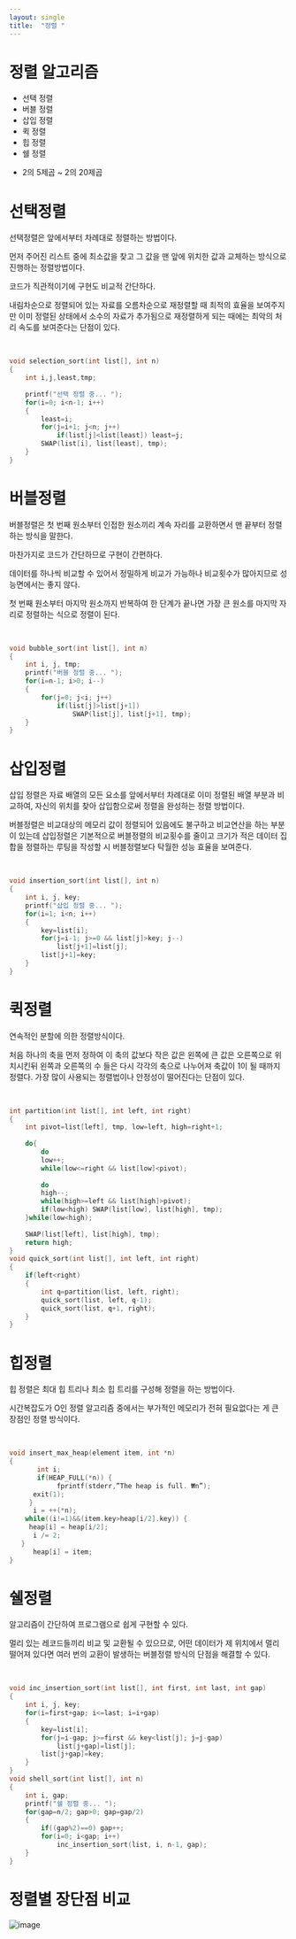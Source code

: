 ```yaml
---
layout: single
title:  "정렬 "
---
```


# 정렬 알고리즘
- 선택 정렬
- 버블 정렬
- 삽입 정렬
- 퀵 정렬
- 힙 정렬
- 쉘 정렬

* 2의 5제곱 ~ 2의 20제곱

# 선택정렬


선택정렬은 앞에서부터 차례대로 정렬하는 방법이다.

먼저 주어진 리스트 중에 최소값을 찾고 그 값을 맨 앞에 위치한 값과 교체하는 방식으로 진행하는 정렬방법이다.  

코드가 직관적이기에 구현도 비교적 간단하다.  

내림차순으로 정렬되어 있는 자료를 오름차순으로 재정렬할 때 최적의 효율을 보여주지만 이미 정렬된 상태에서 소수의 자료가 추가됨으로 재정렬하게 되는 때에는 최악의 처리 속도를 보여준다는 단점이 있다.

<br/>

```c
void selection_sort(int list[], int n)
{
    int i,j,least,tmp;
    
    printf("선택 정렬 중... ");
    for(i=0; i<n-1; i++)
    {
        least=i;
        for(j=i+1; j<n; j++)
            if(list[j]<list[least]) least=j;
        SWAP(list[i], list[least], tmp);
    }
}
```
# 버블정렬

버블정렬은 첫 번째 원소부터 인접한 원소끼리 계속 자리를 교환하면서 맨 끝부터 정렬하는 방식을 말한다.

마찬가지로 코드가 간단하므로 구현이 간편하다.  

데이터를 하나씩 비교할 수 있어서 정밀하게 비교가 가능하나 비교횟수가 많아지므로 성능면에서는 좋지 않다.  

첫 번째 원소부터 마지막 원소까지 반복하여 한 단계가 끝나면 가장 큰 원소를 마지막 자리로 정렬하는 식으로 정렬이 된다. 

<br/>

```c
void bubble_sort(int list[], int n)
{
    int i, j, tmp;
    printf("버블 정렬 중... ");
    for(i=n-1; i>0; i--)
    {
        for(j=0; j<i; j++)
            if(list[j]>list[j+1])
                SWAP(list[j], list[j+1], tmp);
    }
}
```
# 삽입정렬
삽입 정렬은 자료 배열의 모든 요소를 앞에서부터 차례대로 이미 정렬된 배열 부분과 비교하여, 자신의 위치를 찾아 삽입함으로써 정렬을 완성하는 정렬 방법이다.  

버블정렬은 비교대상의 메모리 값이 정렬되어 있음에도 불구하고 비교연산을 하는 부분이 있는데 삽입정렬은 기본적으로 버블정렬의 비교횟수를 줄이고 크기가 적은 데이터 집합을 정렬하는 루팅을 작성할 시 버블정렬보다 탁월한 성능 효율을 보여준다.

<br/>

```c
void insertion_sort(int list[], int n)
{
    int i, j, key;
    printf("삽입 정렬 중... ");
    for(i=1; i<n; i++)
    {
        key=list[i];
        for(j=i-1; j>=0 && list[j]>key; j--)
            list[j+1]=list[j];
        list[j+1]=key;
    }
}
```
# 퀵정렬
연속적인 분할에 의한 정렬방식이다.  

처음 하나의 축을 먼저 정하여 이 축의 값보다 작은 값은 왼쪽에 큰 값은 오른쪽으로 위치시킨뒤 왼쪽과 오른쪽의 수 들은 다시 각각의 축으로 나누어져 축값이 1이 될 때까지 정렬다. 가장 많이 사용되는 정렬법이나 안정성이 떨어진다는 단점이 있다. 

<br/>

```c
int partition(int list[], int left, int right)
{
    int pivot=list[left], tmp, low=left, high=right+1;
 
    do{
        do
        low++;
        while(low<=right && list[low]<pivot);
 
        do
        high--;
        while(high>=left && list[high]>pivot);
        if(low<high) SWAP(list[low], list[high], tmp);
    }while(low<high);
 
    SWAP(list[left], list[high], tmp);
    return high;
}
void quick_sort(int list[], int left, int right)
{
    if(left<right)
    {
        int q=partition(list, left, right);
        quick_sort(list, left, q-1);
        quick_sort(list, q+1, right);
    }
}
```
# 힙정렬
힙 정렬은 최대 힙 트리나 최소 힙 트리를 구성해 정렬을 하는 방법이다. 

시간복잡도가 O인 정렬 알고리즘 중에서는 부가적인 메모리가 전혀 필요없다는 게 큰 장점인 정렬 방식이다.

<br/>

```c
void insert_max_heap(element item, int *n) 
{
       int i;
       if(HEAP_FULL(*n)) {
            fprintf(stderr,”The heap is full. ₩n”);
      exit(1);
     }
      i = ++(*n);
    while((i!=1)&&(item.key>heap[i/2].key)) { 
     heap[i] = heap[i/2];
      i /= 2;
   }
      heap[i] = item;
}
```
# 쉘정렬
알고리즘이 간단하여 프로그램으로 쉽게 구현할 수 있다.  

멀리 있는 레코드들끼리 비교 및 교환될 수 있으므로, 어떤 데이터가 제 위치에서 멀리 떨어져 있다면 여러 번의 교환이 발생하는 버블정렬 방식의 단점을 해결할 수 있다.

<br/>

```c
void inc_insertion_sort(int list[], int first, int last, int gap)
{
    int i, j, key;
    for(i=first+gap; i<=last; i=i+gap)
    {
        key=list[i];
        for(j=i-gap; j>=first && key<list[j]; j=j-gap)
            list[j+gap]=list[j];
        list[j+gap]=key;
    }
}
void shell_sort(int list[], int n)
{
    int i, gap;
    printf("쉘 정렬 중... ");
    for(gap=n/2; gap>0; gap=gap/2)
    {
        if((gap%2)==0) gap++;
        for(i=0; i<gap; i++)
            inc_insertion_sort(list, i, n-1, gap);
    }
}
```

# 정렬별 장단점 비교
![image](https://img1.daumcdn.net/thumb/R1280x0/?scode=mtistory2&fname=https%3A%2F%2Fblog.kakaocdn.net%2Fdn%2FwvZmZ%2FbtqNVR3iUzv%2FVyfavbkSrgHyGBXIGowGkk%2Fimg.png)
